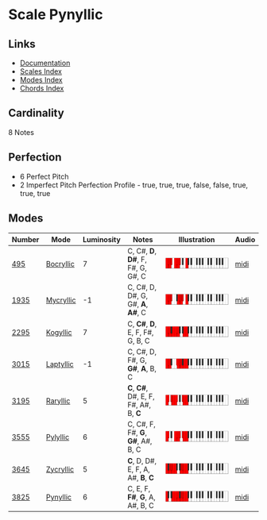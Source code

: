 # Scale Pynyllic

## Links

- [Documentation](README.md)
- [Scales Index](Scales.md)
- [Modes Index](Modes.md)
- [Chords Index](Chords.md)

## Cardinality

8 Notes

## Perfection

- 6 Perfect Pitch
- 2 Imperfect Pitch
Perfection Profile - true, true, true, false, false, true, true, true

## Modes

| Number | Mode | Luminosity | Notes | Illustration | Audio |
|--------|------|------------|-------|--------------|-------|
| [495](https://ianring.com/musictheory/scales/495) | [Bocryllic](ModeBocryllic.md) | 7 | C, C#, **D**, **D#**, F, F#, G, G#, C | ![CNaturalBocryllic](ModeCNaturalBocryllic.png) | [midi](https://github.com/edipermadi/music/blob/main/docs/ModeCNaturalBocryllic.mid?raw=true) | 
| [1935](https://ianring.com/musictheory/scales/1935) | [Mycryllic](ModeMycryllic.md) | -1 | C, C#, D, D#, G, G#, **A**, **A#**, C | ![CNaturalMycryllic](ModeCNaturalMycryllic.png) | [midi](https://github.com/edipermadi/music/blob/main/docs/ModeCNaturalMycryllic.mid?raw=true) | 
| [2295](https://ianring.com/musictheory/scales/2295) | [Kogyllic](ModeKogyllic.md) | 7 | C, **C#**, **D**, E, F, F#, G, B, C | ![CNaturalKogyllic](ModeCNaturalKogyllic.png) | [midi](https://github.com/edipermadi/music/blob/main/docs/ModeCNaturalKogyllic.mid?raw=true) | 
| [3015](https://ianring.com/musictheory/scales/3015) | [Laptyllic](ModeLaptyllic.md) | -1 | C, C#, D, F#, G, **G#**, **A**, B, C | ![CNaturalLaptyllic](ModeCNaturalLaptyllic.png) | [midi](https://github.com/edipermadi/music/blob/main/docs/ModeCNaturalLaptyllic.mid?raw=true) | 
| [3195](https://ianring.com/musictheory/scales/3195) | [Raryllic](ModeRaryllic.md) | 5 | **C**, **C#**, D#, E, F, F#, A#, B, **C** | ![CNaturalRaryllic](ModeCNaturalRaryllic.png) | [midi](https://github.com/edipermadi/music/blob/main/docs/ModeCNaturalRaryllic.mid?raw=true) | 
| [3555](https://ianring.com/musictheory/scales/3555) | [Pylyllic](ModePylyllic.md) | 6 | C, C#, F, F#, **G**, **G#**, A#, B, C | ![CNaturalPylyllic](ModeCNaturalPylyllic.png) | [midi](https://github.com/edipermadi/music/blob/main/docs/ModeCNaturalPylyllic.mid?raw=true) | 
| [3645](https://ianring.com/musictheory/scales/3645) | [Zycryllic](ModeZycryllic.md) | 5 | **C**, D, D#, E, F, A, A#, **B**, **C** | ![CNaturalZycryllic](ModeCNaturalZycryllic.png) | [midi](https://github.com/edipermadi/music/blob/main/docs/ModeCNaturalZycryllic.mid?raw=true) | 
| [3825](https://ianring.com/musictheory/scales/3825) | [Pynyllic](ModePynyllic.md) | 6 | C, E, F, **F#**, **G**, A, A#, B, C | ![CNaturalPynyllic](ModeCNaturalPynyllic.png) | [midi](https://github.com/edipermadi/music/blob/main/docs/ModeCNaturalPynyllic.mid?raw=true) | 
